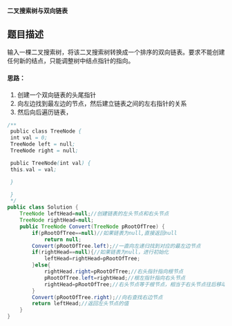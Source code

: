 #### 二叉搜索树与双向链表

## 题目描述

输入一棵二叉搜索树，将该二叉搜索树转换成一个排序的双向链表。要求不能创建任何新的结点，只能调整树中结点指针的指向。

#### 思路：

1. 创建一个双向链表的头尾指针
2. 向左边找到最左边的节点，然后建立链表之间的左右指针的关系
3. 然后向后遍历链表，



```java
/**
 public class TreeNode {
 int val = 0;
 TreeNode left = null;
 TreeNode right = null;

 public TreeNode(int val) {
 this.val = val;

 }

 }
 */
public class Solution {
    TreeNode leftHead=null;//创建链表的左头节点和右头节点
    TreeNode rightHead=null;
    public TreeNode Convert(TreeNode pRootOfTree) {
        if(pRootOfTree==null)//如果链表为null,直接返回null
            return null;
        Convert(pRootOfTree.left);//一直向左递归找到对应的最左边节点
        if(rightHead==null){//如果链表为null，进行初始化
            leftHead=rightHead=pRootOfTree;
        }else{
            rightHead.right=pRootOfTree;//右头指针指向根节点
            pRootOfTree.left=rightHead;//根左指针指向右头节点
            rightHead=pRootOfTree;//右头节点等于根节点，相当于右头节点往后移动一位，继续遍历
        }
        Convert(pRootOfTree.right);//向右查找右边节点
        return leftHead;//返回左头节点的值
    }
}
```